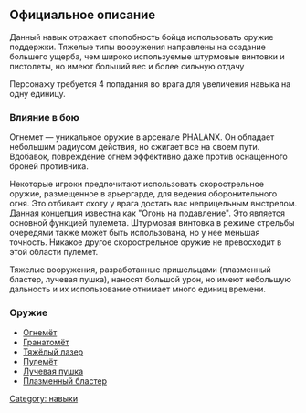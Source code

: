 ## Официальное описание

Данный навык отражает спопобность бойца использовать оружие поддержки.
Тяжелые типы вооружения направлены на создание большего ущерба, чем
широко используемые штурмовые винтовки и пистолеты, но имеют больший вес
и более сильную отдачу

Персонажу требуется 4 попадания во врага для увеличения навыка на одну
единицу.

### Влияние в бою

Огнемет — уникальное оружие в арсенале PHALANX. Он обладает небольшим
радиусом действия, но сжигает все на своем пути. Вдобавок, повреждение
огнем эффективно даже против оснащенного броней противника.

Некоторые игроки предпочитают использовать скорострельное оружие,
размещенное в арьергарде, для ведения оборонительного огня. Это отбивает
охоту у врага достать вас неприцельным выстрелом. Данная концепция
известна как "Огонь на подавление". Это является основной функцией
пулемета. Штурмовая винтовка в режиме стрельбы очередями также может
быть использована, но у нее меньшая точность. Никакое другое
скорострельное оружие не превосходит в этой области пулемет.

Тяжелые вооружения, разработанные пришельцами (плазменный бластер,
лучевая пушка), наносят большой урон, но имеют небольшую дальность и их
использование отнимает много единиц времени.

### Оружие

- [Огнемёт](Снаряжение/Основное_оружие/Огнемёт "wikilink")
- [Гранатомёт](Снаряжение/Основное_оружие/Гранатомёт "wikilink")
- [Тяжёлый лазер](Снаряжение/Основное_оружие/Тяжёлый_лазер "wikilink")
- [Пулемёт](Снаряжение/Основное_оружие/Пулемёт "wikilink")
- [Лучевая пушка](Снаряжение/Основное_оружие/Лучевая_пушка "wikilink")
- [Плазменный
  бластер](Снаряжение/Основное_оружие/Плазменный_бластер "wikilink")

[Category: навыки](Навыки "wikilink")